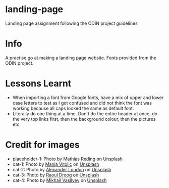 # landing-page
Landing page assignment following the ODIN project guidelines

# Info

A practise go at making a landing page website. Fonts provided from the ODIN project. 

# Lessons Learnt
- When importing a font from Google fonts, have a mix of upper and lower case letters to test
as I got confused and did not think the font was working because all caps looked
the same as default font. 
- Literally do one thing at a time. Don't do the entire header at once, do the very top links first, then the background colour, then the pictures etc. 

# Credit for images
- placeholder-1: Photo by <a href="https://unsplash.com/@matreding?utm_content=creditCopyText&utm_medium=referral&utm_source=unsplash">Mathias Reding</a> on <a href="https://unsplash.com/photos/a-black-and-white-photo-of-the-ocean-waves-hw4jayzsZyw?utm_content=creditCopyText&utm_medium=referral&utm_source=unsplash">Unsplash</a>
- cat-1: Photo by <a href="https://unsplash.com/@madhatterzone?utm_content=creditCopyText&utm_medium=referral&utm_source=unsplash">Manja Vitolic</a> on <a href="https://unsplash.com/photos/black-and-white-cat-lying-on-brown-bamboo-chair-inside-room-gKXKBY-C-Dk?utm_content=creditCopyText&utm_medium=referral&utm_source=unsplash">Unsplash</a>
- cat-2: Photo by <a href="https://unsplash.com/@alxndr_london?utm_content=creditCopyText&utm_medium=referral&utm_source=unsplash">Alexander London</a> on <a href="https://unsplash.com/photos/brown-tabby-cat-on-white-stairs-mJaD10XeD7w?utm_content=creditCopyText&utm_medium=referral&utm_source=unsplash">Unsplash</a>
- cat-3: Photo by <a href="https://unsplash.com/@raouldroog?utm_content=creditCopyText&utm_medium=referral&utm_source=unsplash">Raoul Droog</a> on <a href="https://unsplash.com/photos/russian-blue-cat-wearing-yellow-sunglasses-yMSecCHsIBc?utm_content=creditCopyText&utm_medium=referral&utm_source=unsplash">Unsplash</a>
- cat-4: Photo by <a href="https://unsplash.com/@miklevasilyev?utm_content=creditCopyText&utm_medium=referral&utm_source=unsplash">Mikhail Vasilyev</a> on <a href="https://unsplash.com/photos/brown-scottish-fold-in-brown-thick-pile-blanket-NodtnCsLdTE?utm_content=creditCopyText&utm_medium=referral&utm_source=unsplash">Unsplash</a>
  
  
  